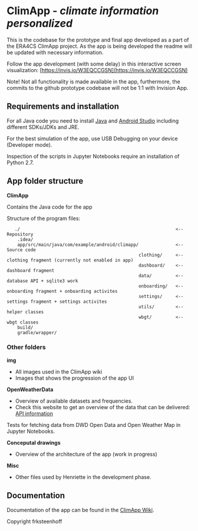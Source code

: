 # ClimApp - *climate information personalized* 

This is the codebase for the prototype and final app developed as a part of the ERA4CS ClimApp project. As the app is being developed the readme will be updated with necessary information.

Follow the app development (with some delay) in this interactive screen visualization: [https://invis.io/W3EQCCGSN](https://invis.io/W3EQCCGSN)

Note! Not all functionality is made available in the app, furthermore, the commits to the github prototype codebase will not be 1:1 with Invision App.

## Requirements and installation
For all Java code you need to install [Java](https://java.com/en/download/) and [Android Studio](https://developer.android.com/studio/install.html) including different SDKs/JDKs and JRE. 

For the best simulation of the app, use USB Debugging on your device (Developer mode).

Inspection of the scripts in Jupyter Notebooks require an installation of Python 2.7.


## App folder structure
**ClimApp**

Contains the Java code for the app

Structure of the program files:

``` 
   ./                                                           <-- Repository
    .idea/                                                                                                                             
    app/src/main/java/com/example/android/climapp/              <-- Source code
                                                  clothing/     <-- clothing fragment (currently not enabled in app) 
                                                  dashboard/    <-- dashboard fragment
                                                  data/         <-- database API + sqlite3 work
                                                  onboarding/   <-- onboarding fragment + onboarding activites
                                                  settings/     <-- settings fragment + settings activites
                                                  utils/        <-- helper classes
                                                  wbgt/         <-- wbgt classes
    build/
    gradle/wrapper/ 
 ```

### Other folders
**img**
* All images used in the ClimApp wiki 
* Images that shows the progression of the app UI

**OpenWeatherData**
 * Overview of available datasets and frequencies.
 * Check this website to get an overview of the data that can be delivered: [API information](http://openweathermap.org/price#weather)

Tests for fetching data from DWD Open Data and Open Weather Map in Jupyter Notebooks.

**Conceputal drawings**
* Overview of the architecture of the app (work in progress)

**Misc**
* Other files used by Henriette in the development phase.


## Documentation
Documentation of the app can be found in the [ClimApp Wiki](https://github.com/frksteenhoff/ClimApp/wiki). 


Copyright frksteenhoff

